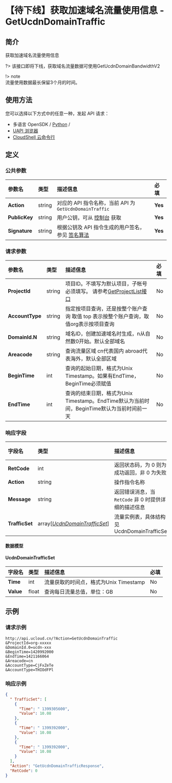 # 【待下线】获取加速域名流量使用信息 - GetUcdnDomainTraffic

## 简介

获取加速域名流量使用信息

?> 该接口即将下线，获取域名流量数据可使用GetUcdnDomainBandwidthV2

!> note<br />流量使用数据最长保留3个月的时间。


## 使用方法

您可以选择以下方式中的任意一种，发起 API 请求：
- 多语言 OpenSDK / [Python](https://github.com/ucloud/ucloud-sdk-python3) /
- [UAPI 浏览器](https://console.ucloud.cn/uapi/detail?id=GetUcdnDomainTraffic)
- [CloudShell 云命令行](https://shell.ucloud.cn/)


## 定义

### 公共参数

| 参数名 | 类型 | 描述信息 | 必填 |
|:---|:---|:---|:---|
| **Action**     | string  | 对应的 API 指令名称，当前 API 为 `GetUcdnDomainTraffic`                        | **Yes** |
| **PublicKey**  | string  | 用户公钥，可从 [控制台](https://console.ucloud.cn/uapi/apikey) 获取                                             | **Yes** |
| **Signature**  | string  | 根据公钥及 API 指令生成的用户签名，参见 [签名算法](api/summary/signature.md)  | **Yes** |

### 请求参数

| 参数名 | 类型 | 描述信息 | 必填 |
|:---|:---|:---|:---|
| **ProjectId** | string | 项目ID。不填写为默认项目，子帐号必须填写。 请参考[GetProjectList接口](https://docs.ucloud.cn/api/summary/get_project_list) |No|
| **AccountType** | string | 指定按项目查询，还是按整个账户查询  取值 top 表示按整个账户查询，取值org表示按项目查询 |No|
| **DomainId.N** | string | 域名ID，创建加速域名时生成，n从自然数0开始。默认全部域名 |No|
| **Areacode** | string | 查询流量区域 cn代表国内 abroad代表海外，默认全部区域 |No|
| **BeginTime** | int | 查询的起始日期，格式为Unix Timestamp。如果有EndTime，BeginTime必须赋值 |No|
| **EndTime** | int | 查询的结束日期，格式为Unix Timestamp。EndTime默认为当前时间，BeginTime默认为当前时间前一天 |No|

### 响应字段

| 字段名 | 类型 | 描述信息 | 必填 |
|:---|:---|:---|:---|
| **RetCode** | int | 返回状态码，为 0 则为成功返回，非 0 为失败 |**Yes**|
| **Action** | string | 操作指令名称 |**Yes**|
| **Message** | string | 返回错误消息，当 `RetCode` 非 0 时提供详细的描述信息 |No|
| **TrafficSet** | array[[*UcdnDomainTrafficSet*](#UcdnDomainTrafficSet)] | 流量实例表，具体结构见 UcdnDomainTrafficSet |No|

#### 数据模型


#### UcdnDomainTrafficSet

| 字段名 | 类型 | 描述信息 | 必填 |
|:---|:---|:---|:---|
| **Time** | int | 流量获取的时间点，格式为Unix Timestamp |No|
| **Value** | float | 查询每日流量总值，单位：GB |No|

## 示例

### 请求示例
    
```
http://api.ucloud.cn/?Action=GetUcdnDomainTraffic
&ProjectId=org-xxxxx
&DomainId.0=ucdn-xxx
&BeginTime=1420992000
&EndTime=1421166064
&Areacode=cn
&AccountType=CjFxZeTe
&AccountType=THIOdFPl
```

### 响应示例
    
```json
{
  " TrafficSet": [
    {
      "Time": " 1399305600",
      "Value": 10.08
    },
    {
      "Time": " 1399392000",
      "Value": 10.08
    },
    {
      "Time": " 1399392000",
      "Value": 10.08
    }
  ],
  "Action": "GetUcdnDomainTrafficResponse",
  "RetCode": 0
}
```





